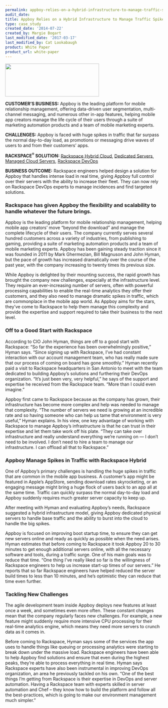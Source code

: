 ```yaml
---
permalink: appboy-relies-on-a-hybrid-infrastructure-to-manage-traffic-spikes/
audit_date:
title: Appboy Relies on a Hybrid Infrastructure to Manage Traffic Spikes
type: case_study
created_date: '2014-07-22'
created_by: Margie Bogart
last_modified_date: '2017-03-17'
last_modified_by: Cat Lookabaugh
product: White Paper
product_url: white-paper
---
```


<a href="http://www.appboy.com/">
   <img src="{% asset_path UseCases/appboy-relies-on-a-hybrid-infrastructure-to-manage-traffic-spikes/AppBoy.png %}" width="300" height="105" />
</a>

**CUSTOMER’S BUSINESS:** Appboy is the leading platform for mobile
relationship management, offering data-driven user segmentation,
multi-channel messaging, and numerous other in-app features, helping
mobile app creators manage the life cycle of their users through a suite
of marketing automation products and a team of mobile marketing experts.

**CHALLENGES:** Appboy is faced with huge spikes in traffic that far
surpass the normal day-to-day load, as promotions or messaging drive
waves of users to and from their customers’ apps.

**RACKSPACE<sup>&reg;</sup> SOLUTION:** [Rackspace Hybrid
Cloud](http://www.rackspace.com/cloud/hybrid/), [Dedicated
Servers](http://www.rackspace.com/managed-hosting/dedicated-servers/),
[Managed Cloud Servers](http://www.rackspace.com/cloud/servers/),
[Rackspace DevOps](http://www.rackspace.com/devops/)

**BUSINESS OUTCOME:** Rackspace engineers helped design a solution for
Appboy that handles intense load in real time, giving Appboy full
control over their servers with the ability to increase their fleet.
They can now rely on Rackspace DevOps experts to manage incidences and
find targeted solutions.

### Rackspace has given Appboy the flexibility and scalability to handle whatever the future brings.

Appboy is the leading platform for mobile relationship management,
helping mobile app creators’ move “beyond the download” and manage the
complete lifecycle of their users. The company currently serves several
hundred customers across a variety of industries, from publishing to
gaming, providing a suite of marketing automation products and a team of
mobile marketing experts. Appboy has been gaining steady traction since
it was founded in 2011 by Mark Ghermezian, Bill Magnuson and John Hyman,
but the pace of growth has increased dramatically over the course of the
past year, with the company increasing to twenty times its previous
size.

While Appboy is delighted by their mounting success, the rapid growth
has brought the company new challenges, especially at the infrastructure
level. They require an ever-increasing number of servers, often with
powerful processing capabilities to enable the real-time analytics they
offer their customers, and they also need to manage dramatic spikes in
traffic, which are commonplace in the mobile app world. As Appboy aims
for the stars, they’ve come to Rackspace to help them manage this
complexity and provide the expertise and support required to take their
business to the next level.

### Off to a Good Start with Rackspace

According to CIO John Hyman, things are off to a good start with
Rackspace: “So far the experience has been overwhelmingly positive,”
Hyman says. “Since signing up with Rackspace, I’ve had constant
interaction with our account management team, who has really made sure
that our process of coming on board has gone smoothly.” Hyman recently
paid a visit to Rackspace headquarters in San Antonio to meet with the
team dedicated to building Appboy’s solutions and furthering their
DevOps organization. “It’s just been very, very helpful,” he says of the
support and expertise he received from the Rackspace team. “More than I
could even imagine.”

Appboy first came to Rackspace because as the company has grown, their
infrastructure has become more complex and help was needed to manage
that complexity. “The number of servers we need is growing at an
incredible rate and so having someone who can help us tame that
environment is very useful,” Hyman explains. In his view, one key
advantage of working with Rackspace to manage Appboy’s infrastructure is
that he can trust in their expertise and let them take work off his
plate. “They can take over infrastructure and really understand
everything we’re running on — I don’t need to be involved. I don’t need
to hire a team to manage our infrastructure. I can offload all that to
Rackspace.”

### Appboy Manage Spikes in Traffic with Rackspace Hybrid

One of Appboy’s primary challenges is handling the huge spikes in
traffic that are common in the mobile app business. A customer’s app
might be featured in Apple’s AppStore, sending download rates
skyrocketing, or an engaging message might bring a huge flock of users
back to an app all at the same time. Traffic can quickly surpass the
normal day-to-day load and Appboy suddenly requires much greater server
capacity to keep up.

After meeting with Hyman and evaluating Appboy’s needs, Rackspace
suggested a hybrid infrastructure model, giving Appboy dedicated
physical servers to handle base traffic and the ability to burst into
the cloud to handle the big spikes.

Appboy is focused on improving boot startup time, to ensure they can get
new servers online and ready as quickly as possible when the need
arises. Hyman estimates that before coming to Rackspace it took Appboy
20 to 30 minutes to get enough additional servers online, with all the
necessary software and tools, during a traffic surge. One of his main
goals was to reduce that time. “One thing I’ve really liked so far is
the willingness of Rackspace engineers to help us increase start-up
times of our servers.” He reports that so far Rackspace engineers have
helped reduced the server build times to less than 10 minutes, and he’s
optimistic they can reduce that time even further.

### Tackling New Challenges

The agile development team inside Appboy deploys new features at least
once a week, and sometimes even more often. These constant changes mean
that the company regularly faces new challenges. For example, a new
feature might suddenly require more intensive CPU processing for their
real-time analytics engine, which means they need more servers to crunch
data as it comes in.

Before coming to Rackspace, Hyman says some of the services the app uses
to handle things like queuing or processing analytics were starting to
break down under the massive load. Rackspace engineers have been able to
help Appboy find solutions and ensure that even during the highest
peaks, they’re able to process everything in real time. Hyman says
Rackspace experts have also been instrumental in improving DevOps
organization, an area he previously tackled on his own. “One of the best
things I’m getting from Rackspace is their expertise in DevOps and
server automation. Having a Rackspace team with experts skilled in
server automation and Chef – they know how to build the platform and
follow all the best-practices, which is going to make our environment
management much simpler.”
